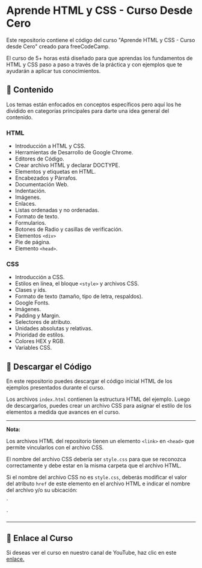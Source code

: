 # Aprende HTML y CSS - Curso Desde Cero

Este repositorio contiene el código del curso "Aprende HTML y CSS - Curso desde Cero" creado para freeCodeCamp.

El curso de 5+ horas está diseñado para que aprendas los fundamentos de HTML y CSS paso a paso a través de la práctica  y con ejemplos que te ayudarán a aplicar tus conocimientos.

## 🔹 Contenido

Los temas están enfocados en conceptos específicos pero aquí los he dividido en categorías principales para darte una idea general del contenido.

### **HTML**

* Introducción a HTML y CSS.
* Herramientas de Desarrollo de Google Chrome.
* Editores de Código.
* Crear archivo HTML y declarar DOCTYPE.
* Elementos y etiquetas en HTML.
* Encabezados y Párrafos.
* Documentación Web.
* Indentación.
* Imágenes.
* Enlaces.
* Listas ordenadas y no ordenadas.
* Formato de texto.
* Formularios.
* Botones de Radio y casillas de verificación.
* Elementos `<div>`
* Pie de página.
* Elemento `<head>`.

### **CSS**

* Introducción a CSS.
* Estilos en línea, el bloque `<style>`  y archivos CSS.
* Clases y ids.
* Formato de texto (tamaño, tipo de letra, respaldos).
* Google Fonts.
* Imágenes.
* Padding y Margin.
* Selectores de atributo.
* Unidades absolutas y relativas.
* Prioridad de estilos.
* Colores HEX y RGB.
* Variables CSS.

## 🔸 Descargar el Código

En este repositorio puedes descargar el código inicial HTML de los ejemplos presentados durante el curso.

Los archivos `index.html` contienen la estructura HTML del ejemplo. Luego de descargarlos, puedes crear un archivo CSS para asignar el estilo de los elementos a medida que avances en el curso. 

-------

**Nota:** 

Los archivos HTML del repositorio tienen un elemento `<link>` en `<head>` que permite vincularlos con el archivo CSS. 

El nombre del archivo CSS debería ser `style.css` para que se reconozca correctamente y debe estar en la misma carpeta que el archivo HTML. 

Si el nombre del archivo CSS no es `style.css`, deberás modificar el valor del atributo `href` de este elemento en el archivo HTML e indicar el nombre del archivo y/o su ubicación:

`
<link href="style.css" rel="stylesheet">

`

-------

## 🔹 Enlace al Curso

Si deseas ver el curso en nuestro canal de YouTube, haz clic en este <a href="https://www.youtube.com/watch?v=XqFR2lqBYPs&feature=youtu.be" target="_blank">enlace.</a>

